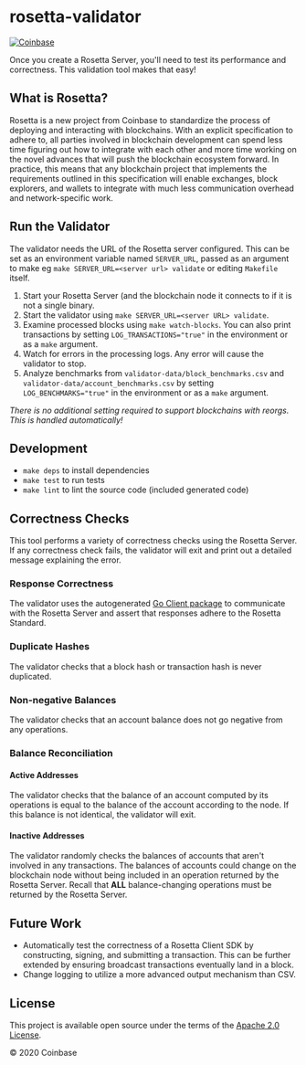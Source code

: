 # rosetta-validator

[![Coinbase](https://circleci.com/gh/coinbase/rosetta-validator/tree/master.svg?style=svg)](https://circleci.com/gh/coinbase/rosetta-validator/tree/master)

Once you create a Rosetta Server, you'll need to test its
performance and correctness. This validation tool makes that easy!

## What is Rosetta?
Rosetta is a new project from Coinbase to standardize the process
of deploying and interacting with blockchains. With an explicit
specification to adhere to, all parties involved in blockchain
development can spend less time figuring out how to integrate
with each other and more time working on the novel advances that
will push the blockchain ecosystem forward. In practice, this means
that any blockchain project that implements the requirements outlined
in this specification will enable exchanges, block explorers,
and wallets to integrate with much less communication overhead
and network-specific work.

## Run the Validator

The validator needs the URL of the Rosetta server configured. This can be set
as an environment variable named `SERVER_URL`, passed as an argument to make eg `make SERVER_URL=<server url> validate`
or editing `Makefile` itself.

1. Start your Rosetta Server (and the blockchain node it connects to if it is
not a single binary.
2. Start the validator using `make SERVER_URL=<server URL> validate`.
3. Examine processed blocks using `make watch-blocks`. You can also print transactions
by setting `LOG_TRANSACTIONS="true"` in the environment or as a `make` argument.
4. Watch for errors in the processing logs. Any error will cause the validator to stop.
5. Analyze benchmarks from `validator-data/block_benchmarks.csv` and
  `validator-data/account_benchmarks.csv` by setting `LOG_BENCHMARKS="true"` in the environment or as a `make` argument.

_There is no additional setting required to support blockchains with reorgs. This
is handled automatically!_

## Development
* `make deps` to install dependencies
* `make test` to run tests
* `make lint` to lint the source code (included generated code)

## Correctness Checks
This tool performs a variety of correctness checks using the Rosetta Server. If
any correctness check fails, the validator will exit and print out a detailed
message explaining the error.

### Response Correctness
The validator uses the autogenerated [Go Client package](https://github.com/coinbase/rosetta-sdk-go)
to communicate with the Rosetta Server and assert that responses adhere
to the Rosetta Standard.

### Duplicate Hashes
The validator checks that a block hash or transaction hash is
never duplicated.

### Non-negative Balances
The validator checks that an account balance does not go
negative from any operations.

### Balance Reconciliation
#### Active Addresses
The validator checks that the balance of an account computed by
its operations is equal to the balance of the account according
to the node. If this balance is not identical, the validator will
exit.

#### Inactive Addresses
The validator randomly checks the balances of accounts that aren't
involved in any transactions. The balances of accounts could change
on the blockchain node without being included in an operation
returned by the Rosetta Server. Recall that **ALL** balance-changing
operations must be returned by the Rosetta Server.

## Future Work
* Automatically test the correctness of a Rosetta Client SDK by constructing,
signing, and submitting a transaction. This can be further extended by ensuring
broadcast transactions eventually land in a block.
* Change logging to utilize a more advanced output mechanism than CSV.

## License
This project is available open source under the terms of the [Apache 2.0 License](https://opensource.org/licenses/Apache-2.0).

© 2020 Coinbase
